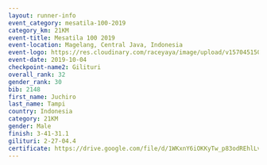 ```yaml
---
layout: runner-info 
event_category: mesatila-100-2019 
category_km: 21KM 
event-title: Mesatila 100 2019 
event-location: Magelang, Central Java, Indonesia 
event-logo: https://res.cloudinary.com/raceyaya/image/upload/v1570451507/logo/mesastila100_jin7bl.jpg 
event-date: 2019-10-04 
checkpoint-name2: Gilituri 
overall_rank: 32
gender_rank: 30
bib: 2148
first_name: Juchiro 
last_name: Tampi
country: Indonesia
category: 21KM
gender: Male
finish: 3-41-31.1
gilituri: 2-27-04.4
certificate: https://drive.google.com/file/d/1WKxnY6iOKKyTw_p83odREhlLvsuOaFo6/view?usp=sharing
---
```


